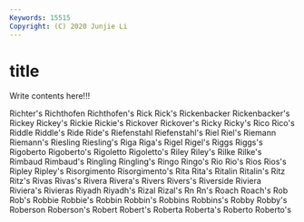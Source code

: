 ```yaml
---
Keywords: 15515
Copyright: (C) 2020 Junjie Li
---
```


# title

Write contents here!!!
 
Richter's 
Richthofen 
Richthofen's
Rick 
Rick's 
Rickenbacker 
Rickenbacker's 
Rickey 
Rickey's 
Rickie 
Rickie's 
Rickover 
Rickover's
Ricky 
Ricky's 
Rico 
Rico's 
Riddle 
Riddle's 
Ride 
Ride's 
Riefenstahl 
Riefenstahl's
Riel 
Riel's 
Riemann 
Riemann's 
Riesling 
Riesling's 
Riga 
Riga's 
Rigel 
Rigel's
Riggs 
Riggs's 
Rigoberto 
Rigoberto's 
Rigoletto 
Rigoletto's 
Riley 
Riley's 
Rilke 
Rilke's
Rimbaud 
Rimbaud's 
Ringling 
Ringling's 
Ringo 
Ringo's 
Rio 
Rio's 
Rios 
Rios's
Ripley 
Ripley's 
Risorgimento 
Risorgimento's 
Rita 
Rita's 
Ritalin 
Ritalin's 
Ritz 
Ritz's
Rivas 
Rivas's 
Rivera 
Rivera's 
Rivers 
Rivers's 
Riverside 
Riviera 
Riviera's 
Rivieras
Riyadh 
Riyadh's 
Rizal 
Rizal's 
Rn 
Rn's 
Roach 
Roach's 
Rob 
Rob's
Robbie 
Robbie's 
Robbin 
Robbin's 
Robbins 
Robbins's 
Robby 
Robby's 
Roberson 
Roberson's
Robert 
Robert's 
Roberta 
Roberta's 
Roberto 
Roberto's 

